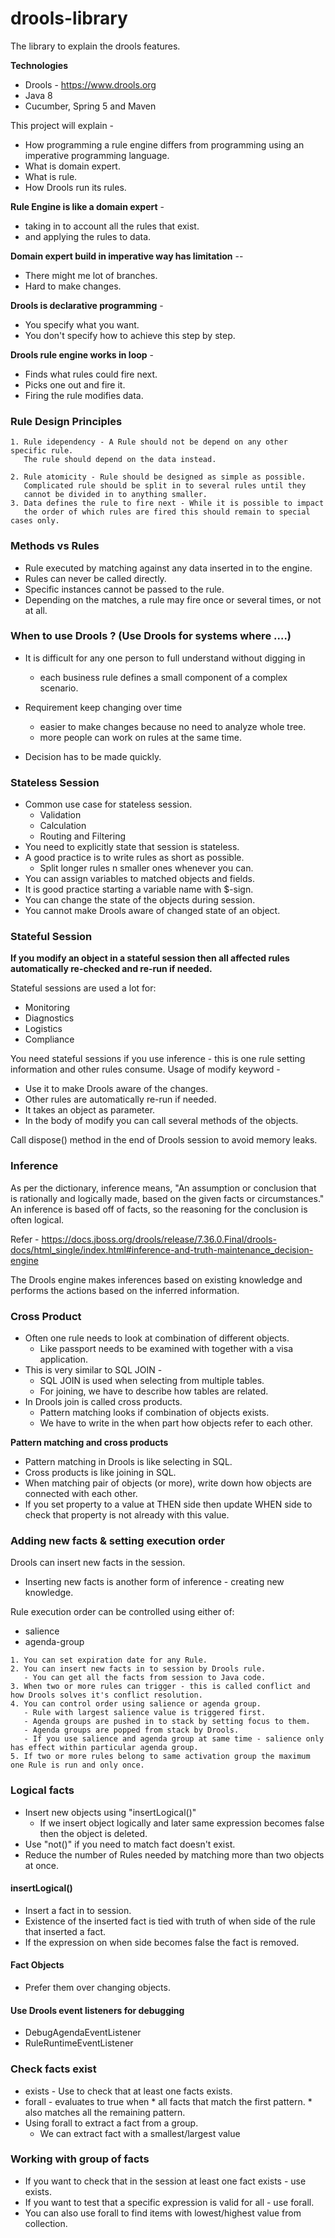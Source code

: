 # drools-library
The library to explain the drools features.

**Technologies**
* Drools - https://www.drools.org
* Java 8
* Cucumber, Spring 5 and Maven

This project will explain -
* How programming a rule engine differs from programming using an imperative programming language.
* What is domain expert.
* What is rule.
* How Drools run its rules.

**Rule Engine is like a domain expert** -
* taking in to account all the rules that exist.
* and applying the rules to data.

**Domain expert build in imperative way has limitation** --
* There might me lot of branches.
* Hard to make changes.

**Drools is declarative  programming** -
* You specify what you want.
* You don't specify how to achieve this step by step.

**Drools rule engine works in loop** -
* Finds what rules could fire next.
* Picks one out and fire it.
* Firing the rule modifies data.

### Rule Design Principles
```
1. Rule idependency - A Rule should not be depend on any other specific rule.
   The rule should depend on the data instead.

2. Rule atomicity - Rule should be designed as simple as possible.
   Complicated rule should be split in to several rules until they
   cannot be divided in to anything smaller.
3. Data defines the rule to fire next - While it is possible to impact
   the order of which rules are fired this should remain to special cases only.
```

### Methods vs Rules
* Rule executed by matching against any data inserted in to the engine.
* Rules can never be called directly.
* Specific instances cannot be passed to the rule.
* Depending  on the matches, a rule may fire once or several times, or not at all.

### When to use Drools ? (Use Drools for systems where ....)
* It is difficult for any one person to full understand without digging in
    + each business rule defines a small component of a complex scenario.

* Requirement keep changing over time
    + easier to make changes because no need to analyze whole tree.
    + more people can work on rules at the same time.
    
* Decision has to be made quickly.

### Stateless Session
* Common use case for stateless session.
    * Validation
    * Calculation
    * Routing and Filtering
* You need to explicitly state that session is stateless.
* A good practice is to write rules as short as possible.
    * Split longer rules n smaller ones whenever you can.
* You can assign variables to matched objects and fields.
* It is good practice starting a variable name with $-sign.
* You can change the state of the objects during session.
* You cannot make Drools aware of changed state of an object.


### Stateful Session
**If you modify an object in a stateful session then all affected rules automatically re-checked and re-run if needed.**

Stateful sessions are used a lot for:
* Monitoring
* Diagnostics
* Logistics
* Compliance

You need stateful sessions if you use inference - this is one rule setting information and other rules consume.
Usage of modify keyword - 
* Use it to make Drools aware of the changes.
* Other rules are automatically re-run if needed.
* It takes an object as parameter. 
* In the body of modify you can call several methods of the objects.

Call dispose() method in the end of Drools session to avoid memory leaks. 

### Inference
As per the dictionary, inference means, "An assumption or conclusion that is rationally and logically made, based on the given facts or circumstances."
An inference is based off of facts, so the reasoning for the conclusion is often logical.

Refer - https://docs.jboss.org/drools/release/7.36.0.Final/drools-docs/html_single/index.html#inference-and-truth-maintenance_decision-engine

The Drools engine makes inferences based on existing knowledge and performs the actions based on the inferred information.


### Cross Product

* Often one rule needs to look at combination of different objects.
    * Like passport needs to be examined with together with a visa application.
* This is very similar to SQL JOIN -
    * SQL JOIN is used when selecting from multiple tables.
    * For joining, we have to describe how tables are related. 
* In Drools join is called cross products.
    * Pattern matching looks if combination of objects exists.
    * We have to write in the when part how objects refer to each other.
    
**Pattern matching and cross products**
* Pattern matching in Drools is like selecting in SQL.
* Cross products is like joining in SQL.
* When matching pair of objects (or more), write down how objects are connected with each other.
* If you set property to a value at THEN side then update WHEN side to check that property is not already with this value.

### Adding new facts & setting execution order
Drools can insert new facts in the session.
* Inserting new facts is another form of inference - creating new knowledge.

Rule execution order can be controlled using either of:
* salience
* agenda-group

```` 
1. You can set expiration date for any Rule.
2. You can insert new facts in to session by Drools rule.
   - You can get all the facts from session to Java code.
3. When two or more rules can trigger - this is called conflict and how Drools solves it's conflict resolution.
4. You can control order using salience or agenda group.
   - Rule with largest salience value is triggered first.
   - Agenda groups are pushed in to stack by setting focus to them.
   - Agenda groups are popped from stack by Drools.
   - If you use salience and agenda group at same time - salience only has effect within particular agenda group.
5. If two or more rules belong to same activation group the maximum one Rule is run and only once.
````

### Logical facts
* Insert new objects using "insertLogical()"
    * If we insert object logically and later same expression becomes false then the object is deleted.
* Use "not()" if you need to match fact doesn't exist.
* Reduce the number of Rules needed by matching more than two objects at once.

#### insertLogical()
* Insert a fact in to session.
* Existence of the inserted fact is tied with truth of when side of the rule that inserted a fact.
* If the expression on when side becomes false the fact is removed.

#### Fact Objects
* Prefer them over changing objects.

#### Use Drools event listeners for debugging
* DebugAgendaEventListener
* RuleRuntimeEventListener

### Check facts exist
* exists -  Use to check that at least one facts exists.
* forall - evaluates to true when
         * all facts that match the first pattern.
         * also matches all the remaining pattern.
* Using forall to extract a fact from a group.
    * We can extract fact with a smallest/largest value
    
### Working with group of facts
* If you want to check that in the session at least one fact exists - use exists.
* If you want to test that a specific expression is valid for all - use forall.
* You can also use forall to find items with lowest/highest value from collection.
    


         




    
 





